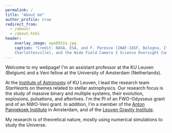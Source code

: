```yaml
---
permalink: /
title: "About me"
author_profile: true
redirect_from: 
  - /about/
  - /about.html
header:
    overlay_image: opo0932a.jpg
    caption: "Credit: NASA, ESA, and F. Paresce (INAF-IASF, Bologna, Italy), R. O'Connell (University of Virginia, 
    Charlottesville), and the Wide Field Camera 3 Science Oversight Committee"
---
```




Welcome to my webpage! I'm an assistant professor at the KU Leuven (Belgium) and a Veni fellow at the University of Amsterdam (Netherlands). 

At the [Institute of Astronomy](https://fys.kuleuven.be/ster) of KU Leuven, I lead the research team *StarHearts* on themes related to stellar astrophysics. 
Our research focus is the study of massive binary and multiple systems, their evolution, explosions, pulsations, and afterlives. I'm the PI of an FWO-Odysseus grant and of an NWO-Veni grant. 
In addition, I'm a member of the [Anton Pannekoek Institute](https://api.uva.nl/) in Amsterdam, and of the [Leuven Gravity Institute](https://www.kuleuven.be/lgi).

My research is of theoretical nature, mostly using numerical simulations to study the Universe.



 
 